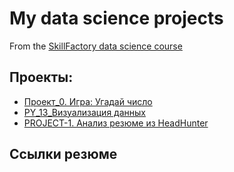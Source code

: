 # My data science projects
From the [SkillFactory data science course](https://skillfactory.ru/data-scientist-pro)

## Проекты:

* [Проект_0. Игра: Угадай число](https://github.com/Yul-Art/SF-DST/tree/main/Project_0)
* [PY_13_Визуализация данных](https://github.com/Yul-Art/SF-DST/blob/main/PY13_Data_visualization.ipynb)
* [PROJECT-1. Анализ резюме из HeadHunter](https://github.com/Yul-Art/SF-DST/tree/main/PROJECT-1.%20Анализ%20резюме%20из%20HeadHunter)


## Ссылки резюме

